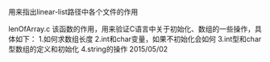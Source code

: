 用来指出linear-list路径中各个文件的作用

lenOfArray.c
	该函数的作用，用来验证C语言中关于初始化、数组的一些操作，具体如下：
	1.如何求数组长度
	2.int和char变量，如果不初始化会如何
	3.int型和char型数组的定义和初始化
	4.string的操作
	2015/05/02



	


